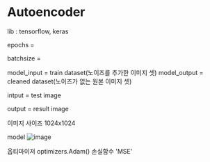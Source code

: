 # Autoencoder

lib : tensorflow, keras

epochs =

batchsize = 

model_input = train dataset(노이즈를 추가한 이미지 셋)
model_output = cleaned dataset(노이즈가 없는 원본 이미지 셋)

intput = test image

output = result image

이미지 사이즈 1024x1024

model
![image](https://user-images.githubusercontent.com/40592785/113293154-5f35b280-9330-11eb-82a8-783a20a98d81.png)

옵티마이저 optimizers.Adam()
손실함수 'MSE'
